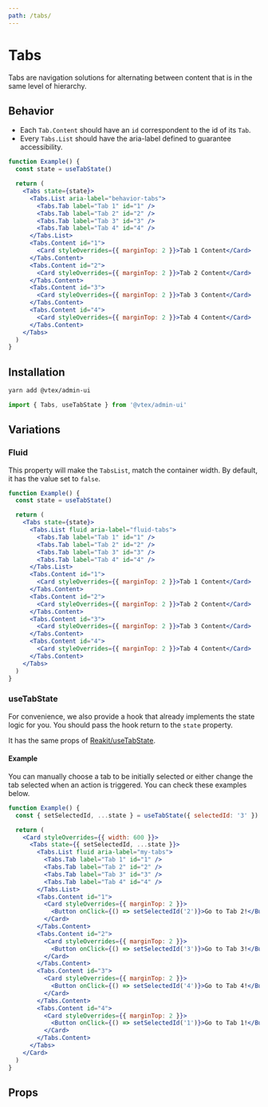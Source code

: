 ```yaml
---
path: /tabs/
---
```


# Tabs

Tabs are navigation solutions for alternating between content that is in the same level of hierarchy.

## Behavior

- Each `Tab.Content` should have an `id` correspondent to the id of its `Tab`.
- Every `Tabs.List` should have the aria-label defined to guarantee accessibility.

```jsx
function Example() {
  const state = useTabState()

  return (
    <Tabs state={state}>
      <Tabs.List aria-label="behavior-tabs">
        <Tabs.Tab label="Tab 1" id="1" />
        <Tabs.Tab label="Tab 2" id="2" />
        <Tabs.Tab label="Tab 3" id="3" />
        <Tabs.Tab label="Tab 4" id="4" />
      </Tabs.List>
      <Tabs.Content id="1">
        <Card styleOverrides={{ marginTop: 2 }}>Tab 1 Content</Card>
      </Tabs.Content>
      <Tabs.Content id="2">
        <Card styleOverrides={{ marginTop: 2 }}>Tab 2 Content</Card>
      </Tabs.Content>
      <Tabs.Content id="3">
        <Card styleOverrides={{ marginTop: 2 }}>Tab 3 Content</Card>
      </Tabs.Content>
      <Tabs.Content id="4">
        <Card styleOverrides={{ marginTop: 2 }}>Tab 4 Content</Card>
      </Tabs.Content>
    </Tabs>
  )
}
```

## Installation

```bash isStatic
yarn add @vtex/admin-ui
```

```jsx isStatic
import { Tabs, useTabState } from '@vtex/admin-ui'
```

## Variations

### Fluid

This property will make the `TabsList`, match the container width. By default, it has the value set to `false`.

```jsx
function Example() {
  const state = useTabState()

  return (
    <Tabs state={state}>
      <Tabs.List fluid aria-label="fluid-tabs">
        <Tabs.Tab label="Tab 1" id="1" />
        <Tabs.Tab label="Tab 2" id="2" />
        <Tabs.Tab label="Tab 3" id="3" />
        <Tabs.Tab label="Tab 4" id="4" />
      </Tabs.List>
      <Tabs.Content id="1">
        <Card styleOverrides={{ marginTop: 2 }}>Tab 1 Content</Card>
      </Tabs.Content>
      <Tabs.Content id="2">
        <Card styleOverrides={{ marginTop: 2 }}>Tab 2 Content</Card>
      </Tabs.Content>
      <Tabs.Content id="3">
        <Card styleOverrides={{ marginTop: 2 }}>Tab 3 Content</Card>
      </Tabs.Content>
      <Tabs.Content id="4">
        <Card styleOverrides={{ marginTop: 2 }}>Tab 4 Content</Card>
      </Tabs.Content>
    </Tabs>
  )
}
```

### useTabState

For convenience, we also provide a hook that already implements the state logic for you. You should pass the hook return to the `state` property.

It has the same props of [Reakit/useTabState](https://reakit.io/docs/tab/#usetabstate).

#### Example

You can manually choose a tab to be initially selected or either change the tab selected when an action is triggered. You can check these examples below.

```jsx
function Example() {
  const { setSelectedId, ...state } = useTabState({ selectedId: '3' })

  return (
    <Card styleOverrides={{ width: 600 }}>
      <Tabs state={{ setSelectedId, ...state }}>
        <Tabs.List fluid aria-label="my-tabs">
          <Tabs.Tab label="Tab 1" id="1" />
          <Tabs.Tab label="Tab 2" id="2" />
          <Tabs.Tab label="Tab 3" id="3" />
          <Tabs.Tab label="Tab 4" id="4" />
        </Tabs.List>
        <Tabs.Content id="1">
          <Card styleOverrides={{ marginTop: 2 }}>
            <Button onClick={() => setSelectedId('2')}>Go to Tab 2!</Button>
          </Card>
        </Tabs.Content>
        <Tabs.Content id="2">
          <Card styleOverrides={{ marginTop: 2 }}>
            <Button onClick={() => setSelectedId('3')}>Go to Tab 3!</Button>
          </Card>
        </Tabs.Content>
        <Tabs.Content id="3">
          <Card styleOverrides={{ marginTop: 2 }}>
            <Button onClick={() => setSelectedId('4')}>Go to Tab 4!</Button>
          </Card>
        </Tabs.Content>
        <Tabs.Content id="4">
          <Card styleOverrides={{ marginTop: 2 }}>
            <Button onClick={() => setSelectedId('1')}>Go to Tab 1!</Button>
          </Card>
        </Tabs.Content>
      </Tabs>
    </Card>
  )
}
```

## Props

<propdetails heading="Tabs" component="Tabs"></propdetails>
<propdetails heading="Tabs.List" component="TabsList"></propdetails>
<propdetails heading="Tabs.Tab" component="Tab"></propdetails>
<propdetails heading="Tabs.Content" component="TabsContent"></propdetails>

